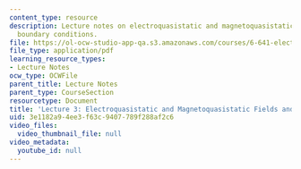 ```yaml
---
content_type: resource
description: Lecture notes on electroquasistatic and magnetoquasistatic fields and
  boundary conditions.
file: https://ol-ocw-studio-app-qa.s3.amazonaws.com/courses/6-641-electromagnetic-fields-forces-and-motion-spring-2009/3e1182a94ee3f63c9407789f288af2c6_MIT6_641s09_lec03.pdf
file_type: application/pdf
learning_resource_types:
- Lecture Notes
ocw_type: OCWFile
parent_title: Lecture Notes
parent_type: CourseSection
resourcetype: Document
title: 'Lecture 3: Electroquasistatic and Magnetoquasistatic Fields and Boundary Conditions'
uid: 3e1182a9-4ee3-f63c-9407-789f288af2c6
video_files:
  video_thumbnail_file: null
video_metadata:
  youtube_id: null
---
```

